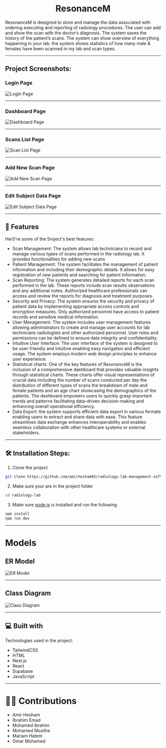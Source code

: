 <h1 align="center" id="title">ResonanceM</h1>

<p id="description">ResonanceM is designed to store and manage the data associated with ordering executing and reporting of radiology procedures. The user can add and show the scan with the doctor’s diagnosis. The system saves the history of the patient’s&nbsp;scans. The system can show overview of everything happening in your lab. the system shows statistics of how many male &amp; females have been scanned in my lab&nbsp;and&nbsp;scan&nbsp;types.</p>
<hr>
<h2>Project Screenshots:</h2>
<h3>Login Page </h3>

![Login Page](/images/screenshots/1.png) 
<hr>
<h3>Dashboard Page </h3>

![Dashboard Page](/images/screenshots/2.png) 
<hr>
<h3>Scans List Page </h3>

![Scan List Page](/images/screenshots/3.png) 
<hr>
<h3>Add New Scan Page </h3>

![Add New Scan Page](/images/screenshots/4.png) 
<hr>
<h3>Edit Subject Data Page</h3>

![Edit Subject Data Page](/images/screenshots/5.png) 
<hr>
<h2>🧐 Features</h2>
Her5're some of the 5roject's best features:

*   Scan Management: The system allows lab technicians to record and manage various types of scans performed in the radiology lab. It provides functionalities for adding new scans 
*   Patient Management: The system facilitates the management of patient information and including their demographic details. It allows for easy registration of new patients and searching for patient information.
*   Scan Reporting: The system generates detailed reports for each scan performed in the lab. These reports include scan results observations and any additional notes. Authorized healthcare professionals can access and review the reports for diagnosis and treatment purposes.
*   Security and Privacy: The system ensures the security and privacy of patient data by implementing appropriate access controls and encryption measures. Only authorized personnel have access to patient records and sensitive medical information.
*   User Management: The system includes user management features allowing administrators to create and manage user accounts for lab technicians radiologists and other authorized personnel. User roles and permissions can be defined to ensure data integrity and confidentiality.
*   Intuitive User Interface: The user interface of the system is designed to be user-friendly and intuitive enabling easy navigation and efficient usage. The system employs modern web design principles to enhance user experience.
*   Statistical charts: One of the key features of ResonanceM is the inclusion of a comprehensive dashboard that provides valuable insights through statistical charts. These charts offer visual representations of crucial data including the number of scans conducted per day the distribution of different types of scans the breakdown of male and female patients and an age chart showcasing the demographics of the patients. The dashboard empowers users to quickly grasp important trends and patterns facilitating data-driven decision-making and enhancing overall operational efficiency.
*   Data Export: the system supports efficient data export in various formats enabling users to extract and share data with ease. This feature streamlines data exchange enhances interoperability and enables seamless collaboration with other healthcare systems or external stakeholders.
<hr>
<h2>🛠️ Installation Steps:</h2> 

1. Clone the project 

```bash
git clone https://github.com/amirhesham65/radiology-lab-management-software.git
```
2. Make sure your are in the project folder 

```bash 
cd radiology-lab
``` 
3. Make sure [node.js](https://nodejs.org/en) is installed and run the following 

```bash
npm install 
npm run dev
```
 <hr> 
<h1>Models</h1>
<h2>ER Model</h2>

 ![ER Model](/images/ERM.png) 
<hr>
<h2>Class Diagram</h2>

 ![Class Diagram](/images/ClassDiagram.png)
 <hr>
<h2>💻 Built with</h2>

Technologies used in the project:

*   TailwindCSS
*   HTML
*   Next.js
*   React
*   Supabase
*   JavaScript

<hr>
<h1>👨‍💻 Contributions</h1>

* Amir Hesham
* Ibrahim Emad
* Mohamed Ibrahim
* Mohamed Mosilhe
* Mariam Hatem
* Omar Mohamed